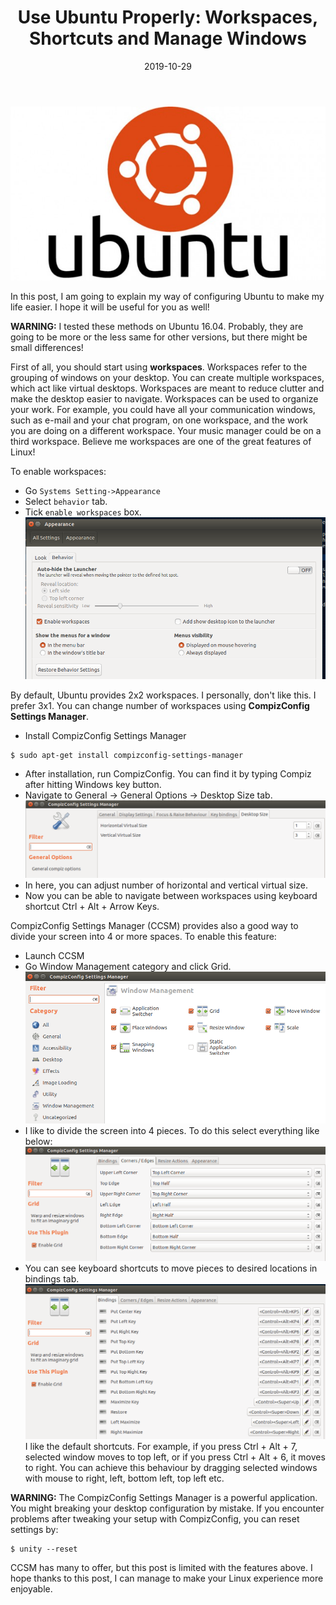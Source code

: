 ﻿---
layout: post
title:  "Use Ubuntu Properly: Workspaces, Shortcuts and Manage Windows"
date:   2019-10-29
image: /images/ubuntu-compiz/ubuntu-logo.jpg
---

![Ubuntu Logo](/images/ubuntu-compiz/ubuntu-logo.jpg)


In this post, I am going to explain my way of configuring Ubuntu to make my life easier. I hope it will be useful for you as well!

**WARNING:** I tested these methods on Ubuntu 16.04. Probably, they are going to be more or the less same for other versions, but there might be small differences!

First of all, you should start using **workspaces**. Workspaces refer to the grouping of windows on your desktop. You can create multiple workspaces, which act like virtual desktops. Workspaces are meant to reduce clutter and make the desktop easier to navigate. Workspaces can be used to organize your work. For example, you could have all your communication windows, such as e-mail and your chat program, on one workspace, and the work you are doing on a different workspace. Your music manager could be on a third workspace. Believe me workspaces are one of the great features of Linux!

To enable workspaces:
* Go ```Systems Setting->Appearance```
* Select ```behavior``` tab.
* Tick ```enable workspaces``` box.
![Enable workspaces](/images/ubuntu-compiz/1.png)

By default, Ubuntu provides 2x2 workspaces. I personally, don't like this. I prefer 3x1. You can change number of workspaces using **CompizConfig Settings Manager**.
* Install CompizConfig Settings Manager
```
$ sudo apt-get install compizconfig-settings-manager
```
* After installation, run CompizConfig. You can find it by typing Compiz after hitting Windows key button.
* Navigate to General -> General Options -> Desktop Size tab.
![](/images/ubuntu-compiz/4.png)
* In here, you can adjust number of horizontal and vertical virtual size.
* Now you can be able to navigate between workspaces using keyboard shortcut Ctrl + Alt + Arrow Keys.

CompizConfig Settings Manager (CCSM) provides also a good way to divide your screen into 4 or more spaces. To enable this feature:
* Launch CCSM
* Go Window Management category and click Grid.
![](/images/ubuntu-compiz/3.png)
* I like to divide the screen into 4 pieces. To do this select everything like below:
![](/images/ubuntu-compiz/2.png)
* You can see keyboard shortcuts to move pieces to desired locations in bindings tab.
 ![](/images/ubuntu-compiz/5.png)
I like the default shortcuts. For example, if you press Ctrl + Alt + 7, selected window moves to top left, or if you press Ctrl + Alt + 6, it moves to right. You can achieve this behaviour by dragging selected windows with mouse to right, left, bottom left, top left etc.

**WARNING:** The CompizConfig Settings Manager is a powerful application. You might breaking your desktop configuration by mistake. If you encounter problems after tweaking your setup with CompizConfig, you can reset settings by:
```
$ unity --reset
```

CCSM has many to offer, but this post is limited with the features above. 
I hope thanks to this post, I can manage to make your Linux experience more enjoyable.
 

